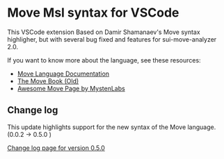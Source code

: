 # Move Msl syntax for VSCode

This VSCode extension Based on Damir Shamanaev's Move syntax highligher, but with several bug fixed and features for sui-move-analyzer 2.0.

If you want to know more about the language, see these resources:

- [Move Language Documentation](https://move-language.github.io/move/)
- [The Move Book (Old)](https://move-book.com)
- [Awesome Move Page by MystenLabs](https://github.com/MystenLabs/awesome-move)

## Change log
This update highlights support for the new syntax of the Move language.
(0.0.2 -> 0.5.0 )

[Change log page for version 0.5.0](https://github.com/movebit/move-msl-syx/blob/main/CHANGELOG.md)